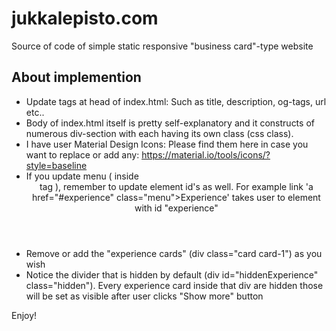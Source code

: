 # jukkalepisto.com
Source of code of simple static responsive "business card"-type website

## About implemention
- Update <meta> tags at head of index.html: Such as title, description, og-tags, url etc..
- Body of index.html itself is pretty self-explanatory and it constructs of numerous div-section with each having its own class (css class).
- I have user Material Design Icons: Please find them here in case you want to replace or add any: https://material.io/tools/icons/?style=baseline
- If you update menu ( inside <header> tag ), remember to update element id's as well. For example link 'a href="#experience" class="menu">Experience' takes user to element with id "experience"
- Remove or add the "experience cards" (div class="card card-1") as you wish
- Notice the divider that is hidden by default (div id="hiddenExperience" class="hidden"). Every experience card inside that div are hidden those will be set as visible after user clicks "Show more" button
  
Enjoy!
